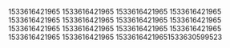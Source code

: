 1533616421965
1533616421965
1533616421965
1533616421965
1533616421965
1533616421965
1533616421965
1533616421965
1533616421965
1533616421965
1533616421965
1533616421965
1533616421965
1533616421965
15336164219651533630599523